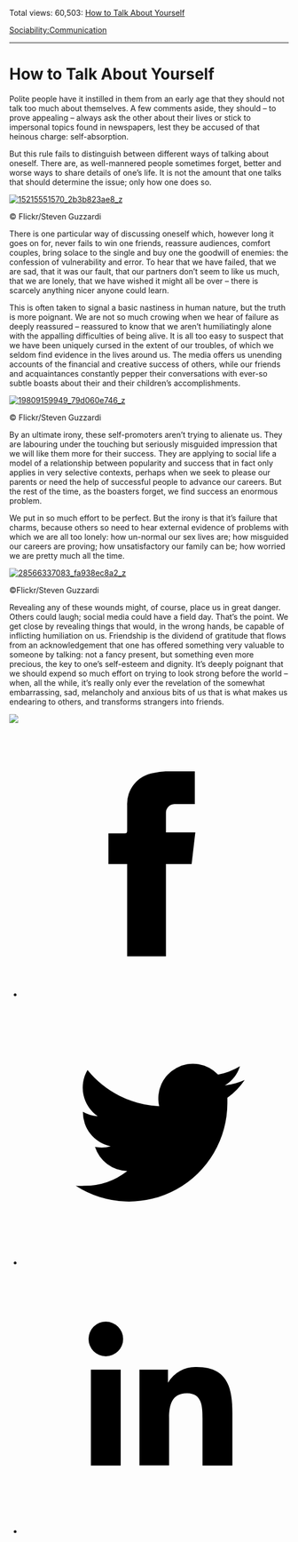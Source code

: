 Total views: 60,503: [How to Talk About Yourself](https://www.theschooloflife.com/thebookoflife/how-to-talk-about-yourself/)

[Sociability:](https://www.theschooloflife.com/thebookoflife/category/sociability/)[Communication](https://www.theschooloflife.com/thebookoflife/category/sociability/communication/)

* * *

# How to Talk About Yourself
<style>
						.alignnone {
  display: block;
  margin-left: auto;
  margin-right: auto;
  align: center:
}

.addtoany_share_save_container {
display:none;
}

.wp-block-image {
		display: block;
  margin-left: auto;
  margin-right: auto;
  width: 50%;
}

.aligncenter {
display: block;
  margin-left: auto;
  margin-right: auto;
  align: center:
}

@media only screen and (max-width: 500px) {
  .wp-block-image {
		display: block;
  margin-left: auto;
  margin-right: auto;
  width: 100%;
} }

h1 {max-width: 600px !important;
}
.s18-single-post .content-area .site-main article .post-cat-header-display + .old-wrapper p {
    font-size: 1.200em
}
						</style>

Polite people have it instilled in them from an early age that they should not talk too much about themselves. A few comments aside, they should – to prove appealing – always ask the other about their lives or stick to impersonal topics found in newspapers, lest they be accused of that heinous charge: self-absorption.

But this rule fails to distinguish between different ways of talking about oneself. There are, as well-mannered people sometimes forget, better and worse ways to share details of one’s life. It is not the amount that one talks that should determine the issue; only how one does so.

[![15215551570_2b3b823ae8_z](https://www.theschooloflife.com/thebookoflife/wp-content/uploads/2016/10/15215551570_2b3b823ae8_z.jpg)](http://www.thebookoflife.org/wp-content/uploads/2016/10/15215551570_2b3b823ae8_z.jpg)

© Flickr/Steven Guzzardi

There is one particular way of discussing oneself which, however long it goes on for, never fails to win one friends, reassure audiences, comfort couples, bring solace to the single and buy one the goodwill of enemies: the confession of vulnerability and error. To hear that we have failed, that we are sad, that it was our fault, that our partners don’t seem to like us much, that we are lonely, that we have wished it might all be over – there is scarcely anything nicer anyone could learn.

This is often taken to signal a basic nastiness in human nature, but the truth is more poignant. We are not so much crowing when we hear of failure as deeply reassured – reassured to know that we aren’t humiliatingly alone with the appalling difficulties of being alive. It is all too easy to suspect that we have been uniquely cursed in the extent of our troubles, of which we seldom find evidence in the lives around us. The media offers us unending accounts of the financial and creative success of others, while our friends and acquaintances constantly pepper their conversations with ever-so subtle boasts about their and their children’s accomplishments.

[![19809159949_79d060e746_z](https://www.theschooloflife.com/thebookoflife/wp-content/uploads/2016/10/19809159949_79d060e746_z.jpg)](http://www.thebookoflife.org/wp-content/uploads/2016/10/19809159949_79d060e746_z.jpg)

© Flickr/Steven Guzzardi

By an ultimate irony, these self-promoters aren’t trying to alienate us. They are labouring under the touching but seriously misguided impression that we will like them more for their success. They are applying to social life a model of a relationship between popularity and success that in fact only applies in very selective contexts, perhaps when we seek to please our parents or need the help of successful people to advance our careers. But the rest of the time, as the boasters forget, we find success an enormous problem.

We put in so much effort to be perfect. But the irony is that it’s failure that charms, because others so need to hear external evidence of problems with which we are all too lonely: how un-normal our sex lives are; how misguided our careers are proving; how unsatisfactory our family can be; how worried we are pretty much all the time.

[![28566337083_fa938ec8a2_z](https://www.theschooloflife.com/thebookoflife/wp-content/uploads/2016/10/28566337083_fa938ec8a2_z.jpg)](http://www.thebookoflife.org/wp-content/uploads/2016/10/28566337083_fa938ec8a2_z.jpg)

©Flickr/Steven Guzzardi

Revealing any of these wounds might, of course, place us in great danger. Others could laugh; social media could have a field day. That’s the point. We get close by revealing things that would, in the wrong hands, be capable of inflicting humiliation on us. Friendship is the dividend of gratitude that flows from an acknowledgement that one has offered something very valuable to someone by talking: not a fancy present, but something even more precious, the key to one’s self-esteem and dignity. It’s deeply poignant that we should expend so much effort on trying to look strong before the world – when, all the while, it’s really only ever the revelation of the somewhat embarrassing, sad, melancholy and anxious bits of us that is what makes us endearing to others, and transforms strangers into friends.

[![](https://img.youtube.com/vi/ldmPgQZ52Ec/0.jpg)](https://www.youtube.com/embed/ldmPgQZ52Ec '')
<style>
    .iframe-class { display: block !important; }
</style>

- [<svg xmlns="http://www.w3.org/2000/svg" viewbox="0 0 26 26"><title>Facebook</title>
                    <g>
                        <path d="M8.38,10H9.92c.2,0,.29,0,.29-.28,0-.82,0-1.64,0-2.46a3.05,3.05,0,0,1,2.57-3.15A7.22,7.22,0,0,1,14,3.95c.86,0,1.71,0,2.57,0h.25v3.2h-2A.85.85,0,0,0,14,8c0,.62,0,1.24,0,1.91h2.87L16.51,13H14v9H10.21V13H8.38Z"></path>
                    </g>
                </svg>](http://www.facebook.com/sharer/sharer.php?u=https://www.theschooloflife.com/thebookoflife/how-to-talk-about-yourself/)
- [<svg xmlns="http://www.w3.org/2000/svg" viewbox="0 0 26 26"><title>Twitter</title>
                    <path d="M21.69,7.9a6.75,6.75,0,0,1-1.94.53,3.39,3.39,0,0,0,1.48-1.87,6.76,6.76,0,0,1-2.14.82,3.38,3.38,0,0,0-5.75,3.08,9.59,9.59,0,0,1-7-3.53,3.38,3.38,0,0,0,1,4.51A3.36,3.36,0,0,1,5.89,11v0A3.38,3.38,0,0,0,8.6,14.37a3.39,3.39,0,0,1-1.53.06,3.38,3.38,0,0,0,3.15,2.35A6.78,6.78,0,0,1,6,18.22a6.87,6.87,0,0,1-.81,0A9.6,9.6,0,0,0,20,10.08q0-.22,0-.44A6.86,6.86,0,0,0,21.69,7.9Z"></path>
                </svg>](http://twitter.com/share?url=https://www.theschooloflife.com/thebookoflife/how-to-talk-about-yourself/&text=&via=theschooloflife)
- [<svg xmlns="http://www.w3.org/2000/svg" viewbox="0 0 26 26"><title>LinkedIn</title>
<path class="cls-2" d="M6.67,10H9.58v9.36H6.67ZM8.13,5.32A1.69,1.69,0,1,1,6.44,7,1.69,1.69,0,0,1,8.13,5.32"></path><path class="cls-2" d="M11.41,10H14.2v1.28h0A3.06,3.06,0,0,1,17,9.75c2.95,0,3.49,1.94,3.49,4.46v5.14H17.57V14.79c0-1.09,0-2.48-1.51-2.48s-1.75,1.18-1.75,2.4v4.63H11.41Z"></path></svg>](https://www.linkedin.com/shareArticle?mini=true&url=https://www.theschooloflife.com/thebookoflife/how-to-talk-about-yourself/)
